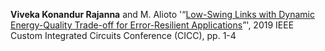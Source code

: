 **Viveka Konandur Rajanna** and M. Alioto '“[Low-Swing Links with Dynamic Energy-Quality Trade-off for Error-Resilient Applications](https://ieeexplore.ieee.org/abstract/document/8780323)”', 2019 IEEE Custom Integrated Circuits Conference (CICC), pp. 1-4
